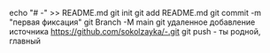 echo "# -" >> README.md 
git init 
git add README.md 
git commit -m "первая фиксация" 
git Branch -M main 
git удаленное добавление источника https://github.com/sokolzayka/-.git
 git push - ты родной, главный
